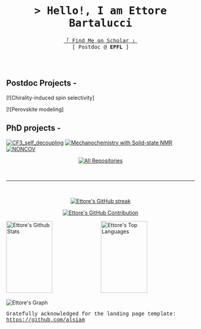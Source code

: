 <!-- Intro  -->
<h1 align="center">
        <samp>&gt; Hello!, I am
                <b>Ettore Bartalucci</b>
        </samp>
</h1>

<p align="center"> 
  <samp>
    <a href="https://scholar.google.com/citations?user=kEMqG14AAAAJ&hl=it&oi=ao">「 Find Me on Scholar 」</a>
    <br>
    [ Postdoc @ <b>EPFL</b> ]
    <br>
    <br>
  </samp>
</p>
<br />

## Postdoc Projects -
[![Chirality-induced spin selectivity]

[![Perovskite modeling]

## PhD projects -
[![CF3_self_decoupling](https://github-readme-stats.vercel.app/api/pin/?username=ebartalucci&repo=CF3_self_decoupling&border_color=7F3FBF&bg_color=0D1117&title_color=C9D1D9&text_color=8B949E&icon_color=7F3FBF)](https://github.com/ebartalucci/CF3_self_decoupling.git)
[![Mechanochemistry with Solid-state NMR](https://github-readme-stats.vercel.app/api/pin/?username=ebartalucci&repo=Mechanochemistry_ChemEurJ&border_color=7F3FBF&bg_color=0D1117&title_color=C9D1D9&text_color=8B949E&icon_color=7F3FBF)](https://github.com/ebartalucci/Mechanochemistry_ChemEurJ.git)
[![NONCOV](https://github-readme-stats.vercel.app/api/pin/?username=ebartalucci&repo=NONCOV&border_color=7F3FBF&bg_color=0D1117&title_color=C9D1D9&text_color=8B949E&icon_color=7F3FBF)](https://github.com/ebartalucci/NONCOV.git)


<p align="center">
  <a href="https://github.com/ebartalucci?tab=repositories" target="_blank"><img alt="All Repositories" title="All Repositories" src="https://img.shields.io/badge/-All%20Repos-2962FF?style=for-the-badge&logo=koding&logoColor=white"/></a>
</p>

<br/>
<hr/>
<br/>

<p align="center">
  <a href="https://github.com/ebartalucci">
    <img src="https://github-readme-streak-stats.herokuapp.com/?user=ebartalucci&theme=radical&border=7F3FBF&background=0D1117" alt="Ettore's GitHub streak"/>
  </a>
</p>

<p align="center">
  <a href="https://github.com/ebartalucci">
    <img src="https://github-profile-summary-cards.vercel.app/api/cards/profile-details?username=ebartalucci&theme=radical" alt="Ettore's GitHub Contribution"/>
  </a>
</p>

<a> 
    <a href="https://github.com/ebartalucci"><img alt="Ettore's Github Stats" src="https://denvercoder1-github-readme-stats.vercel.app/api?username=ebartalucci&show_icons=true&count_private=true&theme=react&border_color=7F3FBF&bg_color=0D1117&title_color=F85D7F&icon_color=F8D866" height="192px" width="49.5%"/></a>
  <a href="https://github.com/ebartalucci"><img alt="Ettore's Top Languages" src="https://denvercoder1-github-readme-stats.vercel.app/api/top-langs/?username=ebartalucci&langs_count=8&layout=compact&theme=react&border_color=7F3FBF&bg_color=0D1117&title_color=F85D7F&icon_color=F8D866" height="192px" width="49.5%"/></a>
  <br/>
</a>


![Ettore's Graph](https://github-readme-activity-graph.vercel.app/graph?username=ebartalucci&custom_title=Ettore's%20GitHub%20Activity%20Graph&bg_color=0D1117&color=7F3FBF&line=7F3FBF&point=7F3FBF&area_color=FFFFFF&title_color=FFFFFF&area=true)


<sub><sup><p style="font-family:Courier New;">Gratefully acknowledged for the landing page template: https://github.com/alsiam</p></sup></sub>
